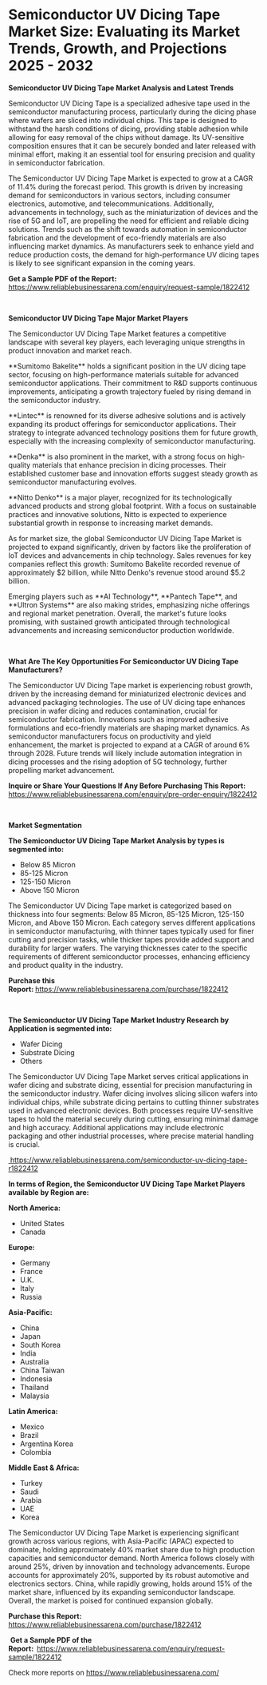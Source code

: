 <p><h1>Semiconductor UV Dicing Tape Market Size: Evaluating its Market Trends, Growth, and Projections 2025 - 2032</h1></p><p><strong>Semiconductor UV Dicing Tape Market Analysis and Latest Trends</strong></p>
<p><p>Semiconductor UV Dicing Tape is a specialized adhesive tape used in the semiconductor manufacturing process, particularly during the dicing phase where wafers are sliced into individual chips. This tape is designed to withstand the harsh conditions of dicing, providing stable adhesion while allowing for easy removal of the chips without damage. Its UV-sensitive composition ensures that it can be securely bonded and later released with minimal effort, making it an essential tool for ensuring precision and quality in semiconductor fabrication.</p><p>The Semiconductor UV Dicing Tape Market is expected to grow at a CAGR of 11.4% during the forecast period. This growth is driven by increasing demand for semiconductors in various sectors, including consumer electronics, automotive, and telecommunications. Additionally, advancements in technology, such as the miniaturization of devices and the rise of 5G and IoT, are propelling the need for efficient and reliable dicing solutions. Trends such as the shift towards automation in semiconductor fabrication and the development of eco-friendly materials are also influencing market dynamics. As manufacturers seek to enhance yield and reduce production costs, the demand for high-performance UV dicing tapes is likely to see significant expansion in the coming years.</p></p>
<p><strong>Get a Sample PDF of the Report:&nbsp;</strong> <a href="https://www.reliablebusinessarena.com/enquiry/request-sample/1822412?utm_campaign=1909&utm_medium=2&utm_source=Github&utm_content=ia&utm_term=03022025&utm_id=semiconductor-uv-dicing-tape">https://www.reliablebusinessarena.com/enquiry/request-sample/1822412</a></p>
<p>&nbsp;</p>
<p><strong>Semiconductor UV Dicing Tape Major Market Players</strong></p>
<p><p>The Semiconductor UV Dicing Tape Market features a competitive landscape with several key players, each leveraging unique strengths in product innovation and market reach. </p><p>**Sumitomo Bakelite** holds a significant position in the UV dicing tape sector, focusing on high-performance materials suitable for advanced semiconductor applications. Their commitment to R&D supports continuous improvements, anticipating a growth trajectory fueled by rising demand in the semiconductor industry.</p><p>**Lintec** is renowned for its diverse adhesive solutions and is actively expanding its product offerings for semiconductor applications. Their strategy to integrate advanced technology positions them for future growth, especially with the increasing complexity of semiconductor manufacturing.</p><p>**Denka** is also prominent in the market, with a strong focus on high-quality materials that enhance precision in dicing processes. Their established customer base and innovation efforts suggest steady growth as semiconductor manufacturing evolves.</p><p>**Nitto Denko** is a major player, recognized for its technologically advanced products and strong global footprint. With a focus on sustainable practices and innovative solutions, Nitto is expected to experience substantial growth in response to increasing market demands.</p><p>As for market size, the global Semiconductor UV Dicing Tape Market is projected to expand significantly, driven by factors like the proliferation of IoT devices and advancements in chip technology. Sales revenues for key companies reflect this growth: Sumitomo Bakelite recorded revenue of approximately $2 billion, while Nitto Denko's revenue stood around $5.2 billion. </p><p>Emerging players such as **AI Technology**, **Pantech Tape**, and **Ultron Systems** are also making strides, emphasizing niche offerings and regional market penetration. Overall, the market's future looks promising, with sustained growth anticipated through technological advancements and increasing semiconductor production worldwide.</p></p>
<p>&nbsp;</p>
<p><strong>What Are The Key Opportunities For Semiconductor UV Dicing Tape Manufacturers?</strong></p>
<p><p>The Semiconductor UV Dicing Tape market is experiencing robust growth, driven by the increasing demand for miniaturized electronic devices and advanced packaging technologies. The use of UV dicing tape enhances precision in wafer dicing and reduces contamination, crucial for semiconductor fabrication. Innovations such as improved adhesive formulations and eco-friendly materials are shaping market dynamics. As semiconductor manufacturers focus on productivity and yield enhancement, the market is projected to expand at a CAGR of around 6% through 2028. Future trends will likely include automation integration in dicing processes and the rising adoption of 5G technology, further propelling market advancement.</p></p>
<p><strong>Inquire or Share Your Questions If Any Before Purchasing This Report:</strong> <a href="https://www.reliablebusinessarena.com/enquiry/pre-order-enquiry/1822412?utm_campaign=1909&utm_medium=2&utm_source=Github&utm_content=ia&utm_term=03022025&utm_id=semiconductor-uv-dicing-tape">https://www.reliablebusinessarena.com/enquiry/pre-order-enquiry/1822412</a></p>
<p>&nbsp;</p>
<p><strong>Market Segmentation</strong></p>
<p><strong>The Semiconductor UV Dicing Tape Market Analysis by types is segmented into:</strong></p>
<p><ul><li>Below 85 Micron</li><li>85-125 Micron</li><li>125-150 Micron</li><li>Above 150 Micron</li></ul></p>
<p><p>The Semiconductor UV Dicing Tape market is categorized based on thickness into four segments: Below 85 Micron, 85-125 Micron, 125-150 Micron, and Above 150 Micron. Each category serves different applications in semiconductor manufacturing, with thinner tapes typically used for finer cutting and precision tasks, while thicker tapes provide added support and durability for larger wafers. The varying thicknesses cater to the specific requirements of different semiconductor processes, enhancing efficiency and product quality in the industry.</p></p>
<p><strong>Purchase this Report:&nbsp;</strong><a href="https://www.reliablebusinessarena.com/purchase/1822412?utm_campaign=1909&utm_medium=2&utm_source=Github&utm_content=ia&utm_term=03022025&utm_id=semiconductor-uv-dicing-tape">https://www.reliablebusinessarena.com/purchase/1822412</a></p>
<p>&nbsp;</p>
<p><strong>The Semiconductor UV Dicing Tape Market Industry Research by Application is segmented into:</strong></p>
<p><ul><li>Wafer Dicing</li><li>Substrate Dicing</li><li>Others</li></ul></p>
<p><p>The Semiconductor UV Dicing Tape Market serves critical applications in wafer dicing and substrate dicing, essential for precision manufacturing in the semiconductor industry. Wafer dicing involves slicing silicon wafers into individual chips, while substrate dicing pertains to cutting thinner substrates used in advanced electronic devices. Both processes require UV-sensitive tapes to hold the material securely during cutting, ensuring minimal damage and high accuracy. Additional applications may include electronic packaging and other industrial processes, where precise material handling is crucial.</p></p>
<p><a href="https://www.reliablebusinessarena.com/semiconductor-uv-dicing-tape-r1822412?utm_campaign=1909&utm_medium=2&utm_source=Github&utm_content=ia&utm_term=03022025&utm_id=semiconductor-uv-dicing-tape">&nbsp;https://www.reliablebusinessarena.com/semiconductor-uv-dicing-tape-r1822412</a></p>
<p><strong>In terms of Region, the Semiconductor UV Dicing Tape Market Players available by Region are:</strong></p>
<p>
    <p> <strong> North America: </strong>
        <ul>
            <li>United States</li>
            <li>Canada</li>
        </ul>
        </p> 
    <p> <strong> Europe: </strong>
        <ul>
            <li>Germany</li>
            <li>France</li>
            <li>U.K.</li>
            <li>Italy</li>
            <li>Russia</li>
        </ul>
        </p> 
    <p> <strong> Asia-Pacific: </strong>
        <ul>
            <li>China</li>
            <li>Japan</li>
            <li>South Korea</li>
            <li>India</li>
            <li>Australia</li>
            <li>China Taiwan</li>
            <li>Indonesia</li>
            <li>Thailand</li>
            <li>Malaysia</li>
        </ul>
        </p> 
    <p> <strong> Latin America: </strong>
        <ul>
            <li>Mexico</li>
            <li>Brazil</li>
            <li>Argentina Korea</li>
            <li>Colombia</li>
        </ul>
        </p> 
    <p> <strong> Middle East & Africa: </strong>
        <ul>
            <li>Turkey</li>
            <li>Saudi</li>
            <li>Arabia</li>
            <li>UAE</li>
            <li>Korea</li>
        </ul>
    </p>
    </p>
<p><p>The Semiconductor UV Dicing Tape Market is experiencing significant growth across various regions, with Asia-Pacific (APAC) expected to dominate, holding approximately 40% market share due to high production capacities and semiconductor demand. North America follows closely with around 25%, driven by innovation and technology advancements. Europe accounts for approximately 20%, supported by its robust automotive and electronics sectors. China, while rapidly growing, holds around 15% of the market share, influenced by its expanding semiconductor landscape. Overall, the market is poised for continued expansion globally.</p></p>
<p><strong>Purchase this Report: </strong><a href="https://www.reliablebusinessarena.com/purchase/1822412?utm_campaign=1909&utm_medium=2&utm_source=Github&utm_content=ia&utm_term=03022025&utm_id=semiconductor-uv-dicing-tape">https://www.reliablebusinessarena.com/purchase/1822412</a></p>
<p>&nbsp;<strong>Get a Sample PDF of the Report:&nbsp;&nbsp;</strong><a href="https://www.reliablebusinessarena.com/enquiry/request-sample/1822412?utm_campaign=1909&utm_medium=2&utm_source=Github&utm_content=ia&utm_term=03022025&utm_id=semiconductor-uv-dicing-tape">https://www.reliablebusinessarena.com/enquiry/request-sample/1822412</a></p>
<p><strong></strong></p>
<p>Check more reports on <a href="https://www.reliablebusinessarena.com/?utm_campaign=1909&utm_medium=2&utm_source=Github&utm_content=ia&utm_term=03022025&utm_id=semiconductor-uv-dicing-tape">https://www.reliablebusinessarena.com/</a></p>